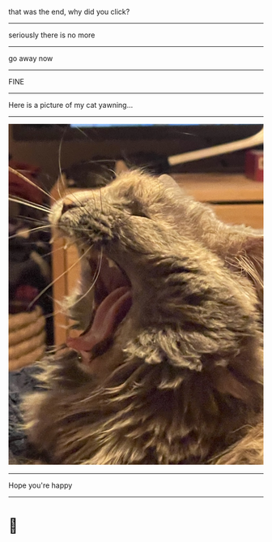 
<p class='subText'>that was the end, why did you click?</p>


---

<p class='subText'>seriously there is no more</p>

---

<p class='subText'>go away now</p>

---

FINE

---

Here is a picture of my cat yawning...

---

![kira](./kira.jpeg)

---

Hope you're happy

---

# 👋